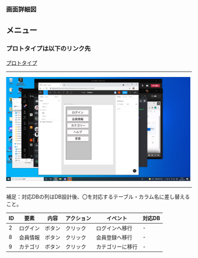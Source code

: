 ### 画面詳細図
## メニュー
### プロトタイプは以下のリンク先
[プロトタイプ](https://www.figma.com/file/Je6h3o28byGOQEGjNL3Gbv/Untitled?node-id=1%3A63)
*****
<img src="../img/menyu.png" width="500">

*****
補足：対応DBの列はDB設計後、〇を対応するテーブル・カラム名に差し替えること。

|ID|要素|内容|アクション|イベント|対応DB|
|--|----|----|----------|--------|-----|
|2|ログイン|ボタン|クリック|ログインへ移行|-    |
|8|会員情報|ボタン|クリック|会員登録へ移行|-    |
|9|カテゴリ|ボタン|クリック|カテゴリーに移行|-   |



